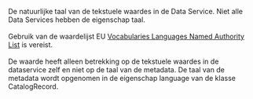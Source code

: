 De natuurlijke taal van de tekstuele waardes in de Data Service. Niet alle Data Services hebben de eigenschap taal.
<br/>
<br/>
Gebruik van de waardelijst EU <a href='http://publications.europa.eu/resource/authority/language' target='_blank'>Vocabularies Languages Named Authority List</a> is vereist.
<br/>
<br/>
De waarde heeft alleen betrekking op de tekstuele waardes in de dataservice zelf en niet op de taal van de metadata. De taal van de metadata wordt opgenomen in de eigenschap language van de klasse CatalogRecord.
